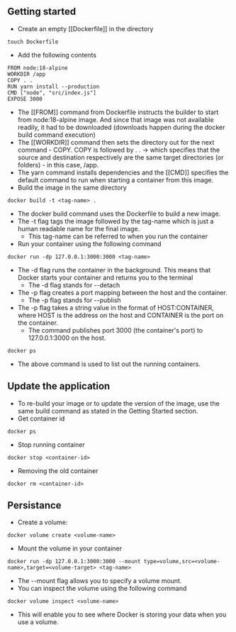 ## Getting started

- Create an empty [[Dockerfile]] in the directory
```
touch Dockerfile
```
- Add the following contents
```
FROM node:18-alpine
WORKDIR /app
COPY . .
RUN yarn install --production
CMD ["node", "src/index.js"]
EXPOSE 3000
```
- The [[FROM]] command from Dockerfile instructs the builder to start from node:18-alpine image. And since that image was not available readily, it had to be downloaded (downloads happen during the docker build command execution) 
- The [[WORKDIR]] command then sets the directory out for the next command - COPY. COPY is followed by . . -> which specifies that the source and destination respectively are the same target directories (or folders) - in this case, /app.
- The yarn command installs dependencies and the [[CMD]] specifies the default command to run when starting a container from this image.
- Build the image in the same directory
```
docker build -t <tag-name> .
```
- The docker build command uses the Dockerfile to build a new image. 
- The -t flag tags the image followed by the tag-name which is just a human readable name for the final image.
	- This tag-name can be referred to when you run the container
- Run your container using the following command
```
docker run -dp 127.0.0.1:3000:3000 <tag-name>
```
- The -d flag runs the container in the background. This means that Docker starts your container and returns you to the terminal
	- The -d flag stands for --detach
- The -p flag creates a port mapping between the host and the container.
	- The -p flag stands for --publish
- The -p flag takes a string value in the format of HOST:CONTAINER, where HOST is the address on the host and CONTAINER is the port on the container.
	- The command publishes port 3000 (the container's port) to 127.0.0.1:3000 on the host.
```
docker ps
```
- The above command is used to list out the running containers.

## Update the application

- To re-build your image or to update the version of the image, use the same build command as stated in the Getting Started section.
- Get container id
```
docker ps
```
- Stop running container
```
docker stop <container-id>
```
- Removing the old container
```
docker rm <container-id>
```

## Persistance

- Create a volume:
```
docker volume create <volume-name>
```
- Mount the volume in your container
```
docker run -dp 127.0.0.1:3000:3000 --mount type=volume,src=<volume-name>,target=<volume-target> <tag-name>
```
- The --mount flag allows you to specify a volume mount. 
- You can inspect the volume using the following command
```
docker volume inspect <volume-name>
```
- This will enable you to see where Docker is storing your data when you use a volume.

